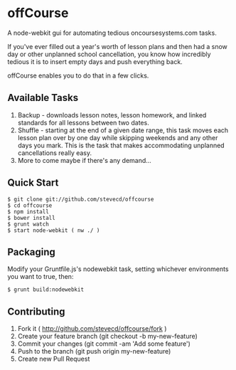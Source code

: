 offCourse
========================
A node-webkit gui for automating tedious oncoursesystems.com tasks.

If you've ever filled out a year's worth of lesson plans and then had
a snow day or other unplanned school cancellation, you know how incredibly tedious
it is to insert empty days and push everything back.

offCourse enables you to do that in a few clicks.

## Available Tasks
1. Backup - downloads lesson notes, lesson homework, and linked standards for all
lessons between two dates.
2. Shuffle - starting at the end of a given date range, this task moves each lesson plan
over by one day while skipping weekends and any other days you mark.  This is the task
that makes accommodating unplanned cancellations really easy.
3. More to come maybe if there's any demand...

## Quick Start
```
$ git clone git://github.com/stevecd/offcourse
$ cd offcourse
$ npm install
$ bower install
$ grunt watch
$ start node-webkit ( nw ./ )
```

## Packaging
Modify your Gruntfile.js's nodewebkit task, setting whichever environments you
want to true, then:

```
$ grunt build:nodewebkit
```

## Contributing

1. Fork it ( http://github.com/stevecd/offcourse/fork )
2. Create your feature branch (git checkout -b my-new-feature)
3. Commit your changes (git commit -am 'Add some feature')
4. Push to the branch (git push origin my-new-feature)
5. Create new Pull Request
